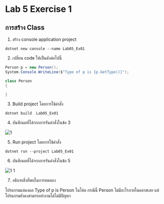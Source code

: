 # Lab 5 Exercise 1

## การสร้าง Class


1. สร้าง console application project

```
dotnet new console --name Lab05_Ex01
```
2. เปลี่ยน code ให้เป็นดังต่อไปนี้

```cs
Person p = new Person();
System.Console.WriteLine($"Type of p is {p.GetType()}");

class Person
{

}
```

3. Build project โดยการใช้คำสั่ง

```
dotnet build  Lab05_Ex01
```

4. บันทึกผลที่ได้จากการรันคำสั่งในข้อ 3

![1](https://github.com/Siriratda/03376836-OOP-2566-Lab-05/assets/144195995/e85e85f6-5bc0-4c63-8db8-3b5434e1feb1)

5. Run project โดยการใช้คำสั่ง

```
dotnet run --project Lab05_Ex01
```

6. บันทึกผลที่ได้จากการรันคำสั่งในข้อ 5

![1 1](https://github.com/Siriratda/03376836-OOP-2566-Lab-05/assets/144195995/442a22f1-d1bf-42d6-a57c-34685c6b8329)

7. อธิบายสิ่งที่พบในการทดลอง

โปรแกรมแสดงผล Type of p is Person ในโค้ด กรณีนี้ Person ไม่มีอะไรภายในคลาสเลย แต่โปรแกรมยังคงสามารถทำงานได้ไม่มีปัญหา

